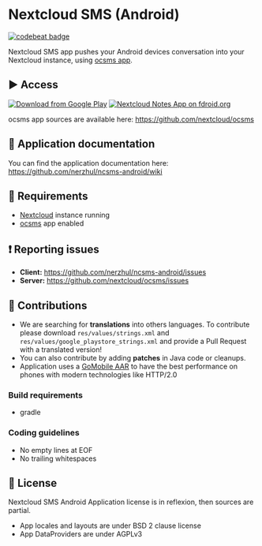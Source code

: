 # Nextcloud SMS (Android)

[![codebeat badge](https://codebeat.co/badges/df05cef7-6724-4a2f-b170-96ed1ab793f6)](https://codebeat.co/projects/github-com-nerzhul-owncloud-sms-app-master)

Nextcloud SMS app pushes your Android devices conversation into your Nextcloud instance, using [ocsms app](https://github.com/nerzhul/ocsms).

## :arrow_forward: Access

[![Download from Google Play](http://www.android.com/images/brand/android_app_on_play_large.png)](https://play.google.com/store/apps/details?id=fr.unix_experience.owncloud_sms)
[![Nextcloud Notes App on fdroid.org](https://camo.githubusercontent.com/7df0eafa4433fa4919a56f87c3d99cf81b68d01c/68747470733a2f2f662d64726f69642e6f72672f77696b692f696d616765732f632f63342f462d44726f69642d627574746f6e5f617661696c61626c652d6f6e2e706e67)](https://f-droid.org/repository/browse/?fdid=fr.unix_experience.owncloud_sms)

ocsms app sources are available here: https://github.com/nextcloud/ocsms

## :notebook: Application documentation

You can find the application documentation here: https://github.com/nerzhul/ncsms-android/wiki

## :link: Requirements
- [Nextcloud](https://nextcloud.com/) instance running
- [ocsms](https://github.com/nextcloud/ocsms) app enabled

## :exclamation: Reporting issues

- **Client:** https://github.com/nerzhul/ncsms-android/issues
- **Server:** https://github.com/nextcloud/ocsms/issues

## :rocket: Contributions

- We are searching for **translations** into others languages. To contribute please download `res/values/strings.xml` and `res/values/google_playstore_strings.xml` and provide a Pull Request with a translated version!
- You can also contribute by adding **patches** in Java code or cleanups.
- Application uses a [GoMobile AAR](https://gitlab.com/nerzhul/ncsmsgo) to have the best performance on phones with modern technologies like HTTP/2.0

### Build requirements
- gradle

### Coding guidelines

- No empty lines at EOF
- No trailing whitespaces

## :notebook: License

Nextcloud SMS Android Application license is in reflexion, then sources are partial.

- App locales and layouts are under BSD 2 clause license
- App DataProviders are under AGPLv3
